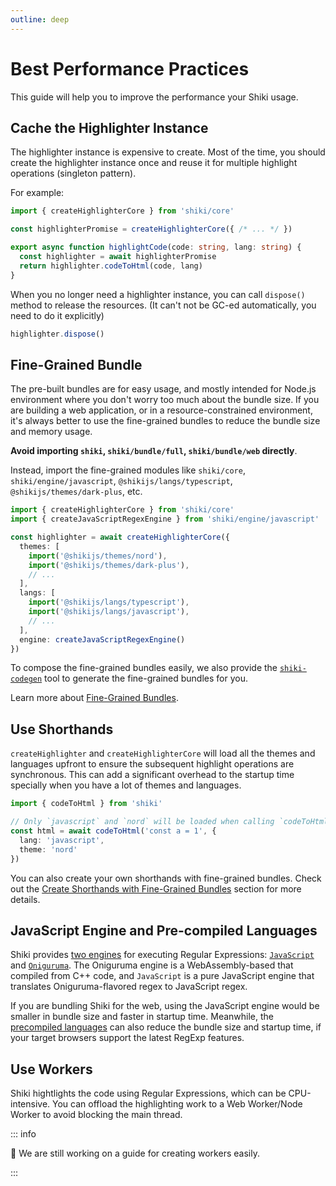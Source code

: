 ```yaml
---
outline: deep
---
```


# Best Performance Practices

This guide will help you to improve the performance your Shiki usage.

## Cache the Highlighter Instance

The highlighter instance is expensive to create. Most of the time, you should create the highlighter instance once and reuse it for multiple highlight operations (singleton pattern).

For example:

```ts
import { createHighlighterCore } from 'shiki/core'

const highlighterPromise = createHighlighterCore({ /* ... */ })

export async function highlightCode(code: string, lang: string) {
  const highlighter = await highlighterPromise
  return highlighter.codeToHtml(code, lang)
}
```

When you no longer need a highlighter instance, you can call `dispose()` method to release the resources. (It can't not be GC-ed automatically, you need to do it explicitly)

```ts
highlighter.dispose()
```

## Fine-Grained Bundle

The pre-built bundles are for easy usage, and mostly intended for Node.js environment where you don't worry too much about the bundle size. If you are building a web application, or in a resource-constrained environment, it's always better to use the fine-grained bundles to reduce the bundle size and memory usage.

**Avoid importing `shiki`, `shiki/bundle/full`, `shiki/bundle/web` directly**.

Instead, import the fine-grained modules like `shiki/core`, `shiki/engine/javascript`, `@shikijs/langs/typescript`, `@shikijs/themes/dark-plus`, etc.

```ts
import { createHighlighterCore } from 'shiki/core'
import { createJavaScriptRegexEngine } from 'shiki/engine/javascript'

const highlighter = await createHighlighterCore({
  themes: [
    import('@shikijs/themes/nord'),
    import('@shikijs/themes/dark-plus'),
    // ...
  ],
  langs: [
    import('@shikijs/langs/typescript'),
    import('@shikijs/langs/javascript'),
    // ...
  ],
  engine: createJavaScriptRegexEngine()
})
```

To compose the fine-grained bundles easily, we also provide the [`shiki-codegen`](/integrations/codegen) tool to generate the fine-grained bundles for you.

Learn more about [Fine-Grained Bundles](/guides/bundles#fine-grained-bundle).

## Use Shorthands

`createHighlighter` and `createHighlighterCore` will load all the themes and languages upfront to ensure the subsequent highlight operations are synchronous. This can add a significant overhead to the startup time specially when you have a lot of themes and languages.

```ts
import { codeToHtml } from 'shiki'

// Only `javascript` and `nord` will be loaded when calling `codeToHtml`
const html = await codeToHtml('const a = 1', {
  lang: 'javascript',
  theme: 'nord'
})
```

You can also create your own shorthands with fine-grained bundles. Check out the [Create Shorthands with Fine-Grained Bundles](/guide/shorthands#create-shorthands-with-fine-grained-bundles) section for more details.

## JavaScript Engine and Pre-compiled Languages

Shiki provides [two engines](/guide/regex-engines) for executing Regular Expressions: [`JavaScript`](/guide/regex-engines#javascript-regexp-engine) and [`Oniguruma`](/guide/regex-engines#oniguruma-engine). The Oniguruma engine is a WebAssembly-based that compiled from C++ code, and `JavaScript` is a pure JavaScript engine that translates Oniguruma-flavored regex to JavaScript regex.

If you are bundling Shiki for the web, using the JavaScript engine would be smaller in bundle size and faster in startup time. Meanwhile, the [precompiled languages](/guide/regex-engines#pre-compiled-languages) can also reduce the bundle size and startup time, if your target browsers support the latest RegExp features.

## Use Workers

Shiki hightlights the code using Regular Expressions, which can be CPU-intensive. You can offload the highlighting work to a Web Worker/Node Worker to avoid blocking the main thread.

::: info

🚧 We are still working on a guide for creating workers easily.

:::

```

```

```

```
